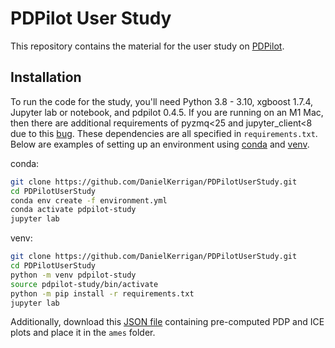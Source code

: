 # PDPilot User Study

This repository contains the material for the user study on [PDPilot](https://github.com/DanielKerrigan/PDPilot).

## Installation

To run the code for the study, you'll need Python 3.8 - 3.10, xgboost 1.7.4, Jupyter lab or notebook, and pdpilot 0.4.5. If you are running on an M1 Mac, then there are additional requirements of pyzmq<25 and jupyter_client<8 due to this [bug](https://github.com/jupyter/notebook/issues/6721). These dependencies are all specified in `requirements.txt`. Below are examples of setting up an environment using [conda](https://docs.conda.io/en/latest/miniconda.html) and [venv](https://packaging.python.org/en/latest/guides/installing-using-pip-and-virtual-environments/#creating-a-virtual-environment).


conda:

```bash
git clone https://github.com/DanielKerrigan/PDPilotUserStudy.git
cd PDPilotUserStudy
conda env create -f environment.yml
conda activate pdpilot-study
jupyter lab
```

venv:

```bash
git clone https://github.com/DanielKerrigan/PDPilotUserStudy.git
cd PDPilotUserStudy
python -m venv pdpilot-study
source pdpilot-study/bin/activate
python -m pip install -r requirements.txt
jupyter lab
```

Additionally, download this [JSON file](https://drive.google.com/file/d/1tV77SUk9BKS9HpLOeok73eFLRmHVvuka/view?usp=share_link) containing pre-computed PDP and ICE plots and place it in the `ames` folder.
